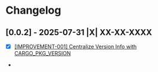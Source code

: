 # Changelog

## [0.0.2] - 2025-07-31 |X| XX-XX-XXXX

- [X] [\[IMPROVEMENT-001\] Centralize Version Info with CARGO_PKG_VERSION](https://github.com/rustisan/rustisan-core/issues/2)
- 
